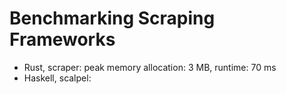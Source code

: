 # Benchmarking Scraping Frameworks

- Rust, scraper: peak memory allocation: 3 MB, runtime: 70 ms
- Haskell, scalpel:
